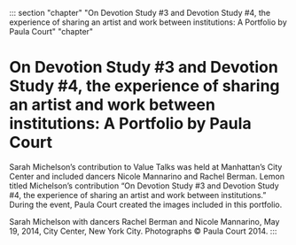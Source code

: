 

::: section "chapter" "On Devotion Study \#3 and Devotion Study \#4, the experience of sharing an artist and work between institutions: A Portfolio by Paula Court" "chapter"

# On Devotion Study \#3 and Devotion Study \#4, the experience of sharing an artist and work between institutions: A Portfolio by Paula Court


Sarah Michelson’s contribution to Value Talks was held at Manhattan’s City Center and included dancers Nicole Mannarino and Rachel Berman. Lemon titled Michelson’s contribution “On Devotion Study \#3 and Devotion Study \#4, the experience of sharing an artist and work between institutions.” During the event, Paula Court created the images included in this portfolio.

Sarah Michelson with dancers Rachel Berman and Nicole Mannarino, May 19, 2014, City Center, New York City. Photographs © Paula Court 2014.
:::
